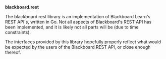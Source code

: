 **blackboard.rest**

The blackboard.rest library is an implementation of Blackboard Learn's REST
API's, written in Go.  Not all aspects of Blackboard's REST API has been
implemented, and it is likely not all parts will be (due to time constraints).

The interfaces provided by this library hopefully properly reflect what would
be expected by the users of the Blackboard REST API, or close enough thereof.
